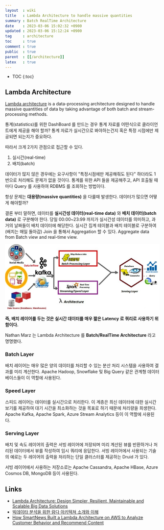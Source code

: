 ```yaml
---
layout  : wiki
title   : Lambda Architecture to handle massive quantities
summary : Batch RealTime Architecture
date    : 2023-03-06 15:02:32 +0900
updated : 2023-03-06 15:12:24 +0900
tag     : architecture
toc     : true
comment : true
public  : true
parent  : [[/architecture]]
latex   : true
---
```

* TOC
{:toc}

## Lambda Architecture

[Lambda architecture](https://en.wikipedia.org/wiki/Lambda_architecture) is a data-processing architecture designed to handle massive quantities of data by taking advantage of both batch and stream-processing methods.

통계(statistics)를 위한 DashBoard 를 만드는 경우 통계 자료를 어떤식으로 클라이언트에게 제공을 해야 할까? 통계 자료가 실시간으로 봐야하는건지 혹은 특정 시점에만 제공되면 되는지가 중요하다.

따라서 크게 2가지 관점으로 접근할 수 있다.

1. 실시간(real-time)
2. 배치(batch)

데이터가 많지 않은 경우에는 요구사항이 "특정시점에만 제공해줘도 된다" 하더라도 1번으로 처리해도 문제가 없을 것이다. 통계를 위한 API 들을 제공해주고, API 호출될 때마다 Query 를 사용하여 RDBMS 를 조회하는 방법이다.

항상 문제는 __대용량(massive quantities)__ 을 다룰때 발생한다. 데이터가 많으면 어떻게 해야할까?

결론 부터 말하면, 데이터를 __실시간성 데이터(real-time data)__ 와 __배치 데이터(batch data)__ 로 구분해야 한다. 당일 00:00~23:99 까지가 실시간성 데이터를 의미하고, 과거의 날짜들이 배치 데이터에 해당한다. 실시간 집계 테이블과 배치 테이블로 구분하여 (배치는 매일 돌아감) Join 을 통해서 Aggregation 할 수 있다. Aggregate data from Batch view and real-time view.

![](/resource/wiki/architecture-lambda/lambda-layer.png)

__즉, 배치 레이어를 두는 것은 실시간 데이터를 매우 짧은 Latency 로 쿼리로 사용하기 위함이다.__

Nathan Marz 는 Lambda Architecture 를 __Batch/RealTime Architecture__ 라고 명명했다.

### Batch Layer

배치 레이어는 매우 많은 양의 데이터를 처리할 수 있는 분산 처리 시스템을 사용하여 결과를 미리 계산한다. Apache Hadoop, Snowflake 및 Big Query 같은 관계형 데이터베이스들이 이 역할에 사용된다.

### Speed Layer

스피드 레이어는 데이터를 실시간으로 처리한다. 이 계층은 최신 데이터에 대한 실시간 보기를 제공하여 대기 시간을 최소화하는 것을 목표로 하기 때문에 처리량을 희생한다. Apache Kafka, Apache Spark, Azure Stream Analytics 등이 이 역할에 사용된다.

### Serving Layer

배치 및 속도 레이어의 출력은 서빙 레이어에 저장되며 미리 계산된 뷰를 반환하거나 처리된 데이터에서 뷰를 작성하여 임시 쿼리에 응답한다.
서빙 레이어에서 사용되는 기술의 예로는 두 레이어의 출력을 처리하는 단일 클러스터를 제공하는 Druid 가 있다. 

서빙 레이어에서 사용하는 저장소로는 Apache Cassandra, Apache HBase, Azure Cosmos DB, MongoDB 등이 사용된다.

## Links

- [Lambda Architecture: Design Simpler, Resilient, Maintainable and Scalable Big Data Solutions](http://www.infoq.com/articles/lambda-architecture-scalable-big-data-solutions)
- [빅데이타 분석을 위한 람다 아키텍쳐 소개와 이해](https://bcho.tistory.com/984)
- [How SmartNews Built a Lambda Architecture on AWS to Analyze Customer Behavior and Recommend Content](https://aws.amazon.com/ko/blogs/big-data/how-smartnews-built-a-lambda-architecture-on-aws-to-analyze-customer-behavior-and-recommend-content/)